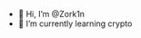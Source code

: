 - 👋 Hi, I’m @Zork1n
- 🌱 I’m currently learning crypto


<!---
Zork1n/Zork1n is a ✨ special ✨ repository because its `README.md` (this file) appears on your GitHub profile.
You can click the Preview link to take a look at your changes.
--->

